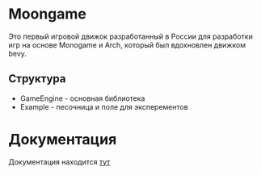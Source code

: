 # Moongame

Это первый игровой движок разработанный в России для разработки игр на основе Monogame и Arch, который был вдохновлен движком bevy.

## Структура

- GameEngine - основная библиотека
- Example - песочница и поле для эксперементов

# Документация

Документация находится [тут](https://bigpigmoon.github.io/moongame)
